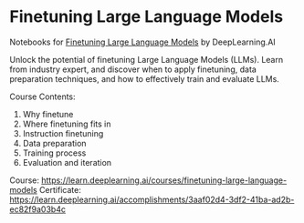 # Finetuning Large Language Models
Notebooks for [Finetuning Large Language Models](https://learn.deeplearning.ai/courses/finetuning-large-language-models) by DeepLearning.AI

Unlock the potential of finetuning Large Language Models (LLMs). Learn from industry expert, and discover when to apply finetuning, data preparation techniques, and how to effectively train and evaluate LLMs.

Course Contents:
1. Why finetune
2. Where finetuning fits in
3. Instruction finetuning
4. Data preparation
5. Training process
6. Evaluation and iteration

Course: https://learn.deeplearning.ai/courses/finetuning-large-language-models
Certificate: https://learn.deeplearning.ai/accomplishments/3aaf02d4-3df2-41ba-ad2b-ec82f9a03b4c
